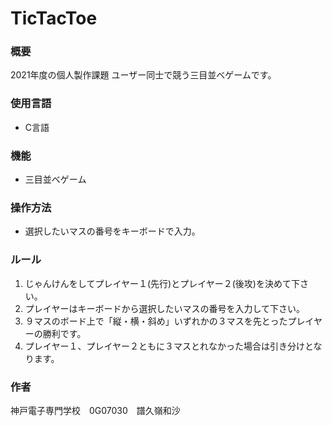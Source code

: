 # TicTacToe

### 概要
2021年度の個人製作課題
ユーザー同士で競う三目並べゲームです。

### 使用言語
- C言語

### 機能
- 三目並べゲーム

### 操作方法
- 選択したいマスの番号をキーボードで入力。

### ルール
1. じゃんけんをしてプレイヤー１(先行)とプレイヤー２(後攻)を決めて下さい。
2. プレイヤーはキーボードから選択したいマスの番号を入力して下さい。
3. ９マスのボード上で「縦・横・斜め」いずれかの３マスを先とったプレイヤーの勝利です。
4. プレイヤー１、プレイヤー２ともに３マスとれなかった場合は引き分けとなります。

### 作者
神戸電子専門学校　0G07030　譜久嶺和沙